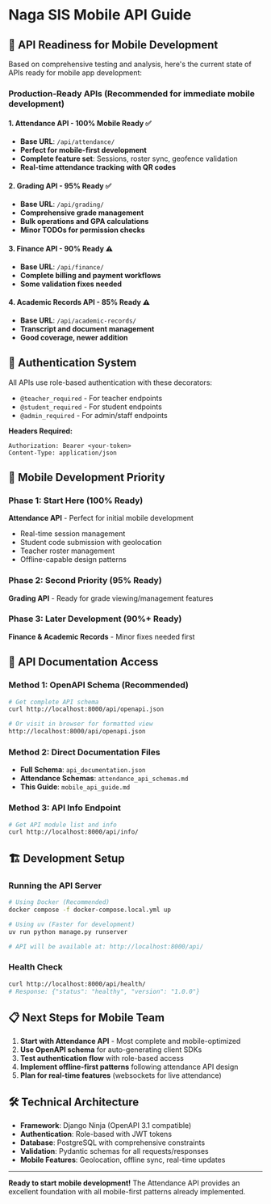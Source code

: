 # Naga SIS Mobile API Guide

## 🚀 API Readiness for Mobile Development

Based on comprehensive testing and analysis, here's the current state of APIs ready for mobile app development:

### Production-Ready APIs (Recommended for immediate mobile development)

#### 1. **Attendance API** - 100% Mobile Ready ✅
- **Base URL**: `/api/attendance/`
- **Perfect for mobile-first development**
- **Complete feature set**: Sessions, roster sync, geofence validation
- **Real-time attendance tracking with QR codes**

#### 2. **Grading API** - 95% Ready ✅  
- **Base URL**: `/api/grading/`
- **Comprehensive grade management**
- **Bulk operations and GPA calculations**
- **Minor TODOs for permission checks**

#### 3. **Finance API** - 90% Ready ⚠️
- **Base URL**: `/api/finance/`
- **Complete billing and payment workflows**
- **Some validation fixes needed**

#### 4. **Academic Records API** - 85% Ready ⚠️
- **Base URL**: `/api/academic-records/`
- **Transcript and document management**
- **Good coverage, newer addition**

## 🔑 Authentication System

All APIs use role-based authentication with these decorators:
- `@teacher_required` - For teacher endpoints
- `@student_required` - For student endpoints  
- `@admin_required` - For admin/staff endpoints

**Headers Required:**
```
Authorization: Bearer <your-token>
Content-Type: application/json
```

## 📱 Mobile Development Priority

### Phase 1: Start Here (100% Ready)
**Attendance API** - Perfect for initial mobile development
- Real-time session management
- Student code submission with geolocation
- Teacher roster management
- Offline-capable design patterns

### Phase 2: Second Priority (95% Ready)
**Grading API** - Ready for grade viewing/management features

### Phase 3: Later Development (90%+ Ready)
**Finance & Academic Records** - Minor fixes needed first

## 🔄 API Documentation Access

### Method 1: OpenAPI Schema (Recommended)
```bash
# Get complete API schema
curl http://localhost:8000/api/openapi.json

# Or visit in browser for formatted view
http://localhost:8000/api/openapi.json
```

### Method 2: Direct Documentation Files
- **Full Schema**: `api_documentation.json` 
- **Attendance Schemas**: `attendance_api_schemas.md`
- **This Guide**: `mobile_api_guide.md`

### Method 3: API Info Endpoint
```bash
# Get API module list and info
curl http://localhost:8000/api/info/
```

## 🏗️ Development Setup

### Running the API Server
```bash
# Using Docker (Recommended)
docker compose -f docker-compose.local.yml up

# Using uv (Faster for development)
uv run python manage.py runserver

# API will be available at: http://localhost:8000/api/
```

### Health Check
```bash
curl http://localhost:8000/api/health/
# Response: {"status": "healthy", "version": "1.0.0"}
```

## 📋 Next Steps for Mobile Team

1. **Start with Attendance API** - Most complete and mobile-optimized
2. **Use OpenAPI schema** for auto-generating client SDKs
3. **Test authentication flow** with role-based access
4. **Implement offline-first patterns** following attendance API design
5. **Plan for real-time features** (websockets for live attendance)

## 🛠️ Technical Architecture

- **Framework**: Django Ninja (OpenAPI 3.1 compatible)
- **Authentication**: Role-based with JWT tokens
- **Database**: PostgreSQL with comprehensive constraints
- **Validation**: Pydantic schemas for all requests/responses
- **Mobile Features**: Geolocation, offline sync, real-time updates

---

**Ready to start mobile development!** The Attendance API provides an excellent foundation with all mobile-first patterns already implemented.